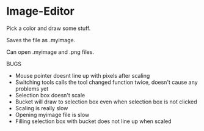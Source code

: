 # Image-Editor
Pick a color and draw some stuff.

Saves the file as .myimage.

Can open .myimage and .png files.


BUGS
<ul>
<li>Mouse pointer doesnt line up with pixels after scaling</li>
<li>Switching tools calls the tool changed function twice, doesn't cause any problems yet</li>
<li>Selection box doesn't scale</li>
<li>Bucket will draw to selection box even when selection box is not clicked</li>
<li>Scaling is really slow</li>
<li>Opening myimage file is slow</li>
<li>Filling selection box with bucket does not line up when scaled</li>
</ul>